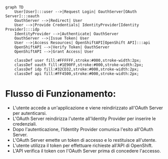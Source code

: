 ```mermaid
graph TD
    User[User]:::user -->|Request Login| OauthServer[OAuth Server]:::oauth
    OauthServer -->|Redirect| User
    User -->|Provide Credentials| IdentityProvider[Identity Provider]:::idp
    IdentityProvider -->|Authenticate| OauthServer
    OauthServer -->|Issue Token| User
    User -->|Access Resources| OpenShiftAPI[OpenShift API]:::api
    OpenShiftAPI -->|Verify Token| OauthServer
    OpenShiftAPI -->|Grant Access| User

    classDef user fill:#FFFFFF,stroke:#000,stroke-width:2px;
    classDef oauth fill:#1E90FF,stroke:#000,stroke-width:2px;
    classDef idp fill:#32CD32,stroke:#000,stroke-width:2px;
    classDef api fill:#FF4500,stroke:#000,stroke-width:2px;

```



# Flusso di Funzionamento:

* L'utente accede a un'applicazione e viene reindirizzato all'OAuth Server per autenticarsi.
* L'OAuth Server reindirizza l'utente all'Identity Provider per inserire le credenziali.
* Dopo l'autenticazione, l'Identity Provider comunica l'esito all'OAuth Server.
* L'OAuth Server emette un token di accesso e lo restituisce all'utente.
* L'utente utilizza il token per effettuare richieste all'API di OpenShift.
* L'API verifica il token con l'OAuth Server prima di concedere l'accesso.
